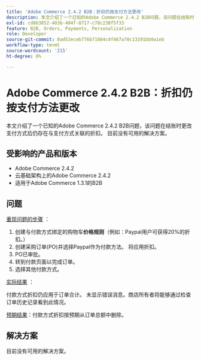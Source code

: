 ```yaml
---
title: 'Adobe Commerce 2.4.2 B2B：折扣仍按支付方法更改'
description: 本文介绍了一个已知的Adobe Commerce 2.4.2 B2B问题，该问题在结账时更改支付方式后仍存在与支付方式关联的折扣。 目前没有可用的解决方案。
exl-id: cd863852-403b-404f-8717-c78c238f5f33
feature: B2B, Orders, Payments, Personalization
role: Developer
source-git-commit: 0ad52eceb776b71604c4f467a70c13191bb9a1eb
workflow-type: tm+mt
source-wordcount: '215'
ht-degree: 0%

---
```


# Adobe Commerce 2.4.2 B2B：折扣仍按支付方法更改

本文介绍了一个已知的Adobe Commerce 2.4.2 B2B问题，该问题在结账时更改支付方式后仍存在与支付方式关联的折扣。 目前没有可用的解决方案。

## 受影响的产品和版本

* Adobe Commerce 2.4.2
* 云基础架构上的Adobe Commerce 2.4.2
* 适用于Adobe Commerce 1.3.1的B2B


## 问题

<u>重现问题的步骤</u> ：

1. 创建与付款方式绑定的购物车&#x200B;**价格规则**（例如：Paypal用户可获得20%的折扣。）
1. 创建采购订单(PO)并选择Paypal作为付款方法。 将应用折扣。
1. PO已审批。
1. 转到付款页面以完成订单。
1. 选择其他付款方式。

<u>实际结果</u> ：

付款方式折扣仍应用于订单合计。  未显示错误消息。商店所有者将能够通过检查订单历史记录看到此情况。

<u>预期结果</u>：付款方式折扣按预期从订单总额中删除。

## 解决方案

目前没有可用的解决方案。
